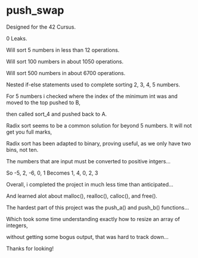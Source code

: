 # push_swap

Designed for the 42 Cursus.

0 Leaks.

Will sort 5 numbers in less than 12 operations.

Will sort 100 numbers in about 1050 operations.

Will sort 500 numbers in about 6700 operations.


Nested if-else statements used to complete sorting 2, 3, 4, 5 numbers.

For 5 numbers i checked where the index of the minimum int was and moved to the top pushed to B,

then called sort_4 and pushed back to A.

Radix sort seems to be a common solution for beyond 5 numbers. It will not get you full marks,

Radix sort has been adapted to binary, proving useful, as we only have two bins, not ten.

The numbers that are input must be converted to positive intgers...

So  -5, 2, -6, 0, 1  Becomes 1, 4, 0, 2, 3 


Overall, i completed the project in much less time than anticipated...

And learned alot about malloc(), realloc(), calloc(), and free().

The hardest part of this project was the push_a() and push_b() functions...

Which took some time understanding exactly how to resize an array of integers,

without getting some bogus output, that was hard to track down...

Thanks for looking!
